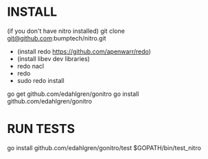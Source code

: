 INSTALL
===========
(if you don't have nitro installed)
git clone git@github.com:bumptech/nitro.git
* (install redo https://github.com/apenwarr/redo)
* (install libev dev libraries)
* redo nacl
* redo
* sudo redo install

go get github.com/edahlgren/gonitro
go install github.com/edahlgren/gonitro

RUN TESTS
===========
go install github.com/edahlgren/gonitro/test
$GOPATH/bin/test_nitro
